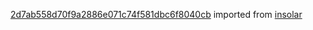 [2d7ab558d70f9a2886e071c74f581dbc6f8040cb](https://github.com/insolar/insolar/commit/2d7ab558d70f9a2886e071c74f581dbc6f8040cb) imported from [insolar](https://github.com/insolar/insolar)
